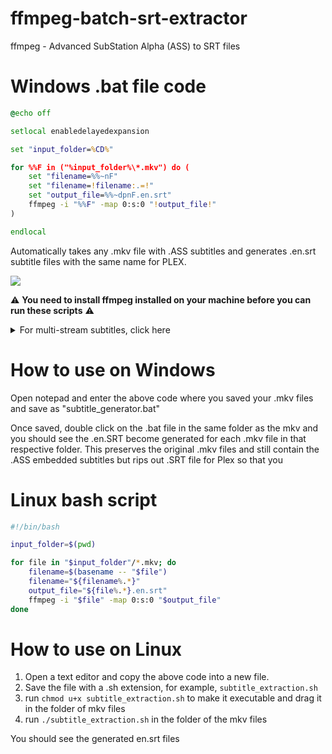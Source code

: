 # ffmpeg-batch-srt-extractor
ffmpeg - Advanced SubStation Alpha (ASS) to SRT files

# Windows .bat file code

```bat
@echo off

setlocal enabledelayedexpansion

set "input_folder=%CD%"

for %%F in ("%input_folder%\*.mkv") do (
    set "filename=%%~nF"
    set "filename=!filename:.=!"
    set "output_file=%%~dpnF.en.srt"
    ffmpeg -i "%%F" -map 0:s:0 "!output_file!"
)

endlocal

```
Automatically takes any .mkv file with .ASS subtitles and generates .en.srt subtitle files with the same name for PLEX. 

![](https://i.imgur.com/nFzZo3e.gif)


⚠ **You need to install ffmpeg installed on your machine before you can run these scripts** ⚠

<details>
    <summary>For multi-stream subtitles, click here</summary>

    
### Find the English .ass stream
    
1. Run <code>ffmpeg -i your_file.mkv</code>to find the english subtitle stream number that it outputs, it should look like something below:

```
Stream #Z:X(language:... English)
```
2. Remember this number X
3. Paste this code output below and replace the X as the number that was saved in the previous step. This will tell ffmpeg which stream to extract.

```bat
@echo off

setlocal enabledelayedexpansion

set "input_folder=%CD%"

for %%F in ("%input_folder%\*.mkv") do (
    set "filename=%%~nF"
    set "filename=!filename:.=!"
    set "output_file=%%~dpnF.en.srt"
    ffmpeg -i "%%F" -map 0:X -c:s srt "!output_file!"
)

endlocal

```
    
</details>

# How to use on Windows

Open notepad and enter the above code where you saved your .mkv files and save as "subtitle_generator.bat"

Once saved, double click on the .bat file in the same folder as the mkv and you should see the .en.SRT become generated for each .mkv file in that respective folder.
This preserves the original .mkv files and still contain the .ASS embedded subtitles but rips out .SRT file for Plex so that you 

# Linux bash script

```bash
#!/bin/bash

input_folder=$(pwd)

for file in "$input_folder"/*.mkv; do
    filename=$(basename -- "$file")
    filename="${filename%.*}"
    output_file="${file%.*}.en.srt"
    ffmpeg -i "$file" -map 0:s:0 "$output_file"
done
```

# How to use on Linux
1. Open a text editor and copy the above code into a new file.
2. Save the file with a .sh extension, for example, `subtitle_extraction.sh`
3. run `chmod u+x subtitle_extraction.sh` to make it executable and drag it in the folder of mkv files
4. run `./subtitle_extraction.sh` in the folder of the mkv files

You should see the generated en.srt files


